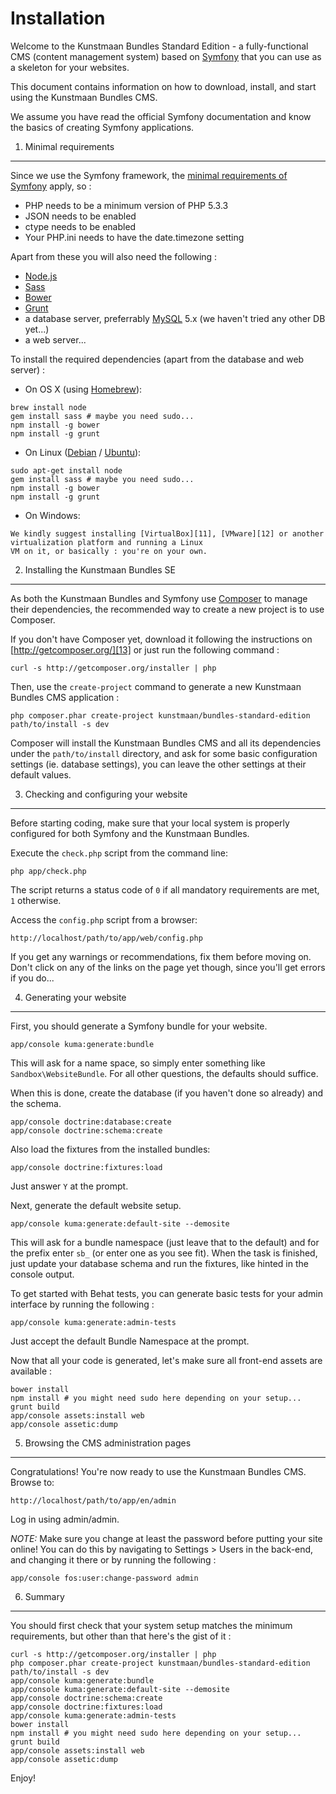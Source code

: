 Installation
============

Welcome to the Kunstmaan Bundles Standard Edition - a fully-functional CMS (content management system) based on
[Symfony][1] that you can use as a skeleton for your websites.

This document contains information on how to download, install, and start using the Kunstmaan Bundles CMS.

We assume you have read the official Symfony documentation and know the basics of creating Symfony applications.


1) Minimal requirements
-----------------------

Since we use the Symfony framework, the [minimal requirements of Symfony][2] apply, so :

- PHP needs to be a minimum version of PHP 5.3.3
- JSON needs to be enabled
- ctype needs to be enabled
- Your PHP.ini needs to have the date.timezone setting

Apart from these you will also need the following :

- [Node.js][3]
- [Sass][4]
- [Bower][5]
- [Grunt][6]
- a database server, preferrably [MySQL][7] 5.x (we haven't tried any other DB yet...)
- a web server...

To install the required dependencies (apart from the database and web server) :

- On OS X (using [Homebrew][8]):

```
brew install node
gem install sass # maybe you need sudo...
npm install -g bower
npm install -g grunt
```

- On Linux ([Debian][9] / [Ubuntu][10]):

```
sudo apt-get install node
gem install sass # maybe you need sudo...
npm install -g bower
npm install -g grunt
```

- On Windows:

```
We kindly suggest installing [VirtualBox][11], [VMware][12] or another virtualization platform and running a Linux
VM on it, or basically : you're on your own.
```


2) Installing the Kunstmaan Bundles SE
--------------------------------------

As both the Kunstmaan Bundles and Symfony use [Composer][13] to manage their dependencies, the recommended way to
create a new project is to use Composer.

If you don't have Composer yet, download it following the instructions on [http://getcomposer.org/][13] or just run the
following command :

    curl -s http://getcomposer.org/installer | php

Then, use the `create-project` command to generate a new Kunstmaan Bundles CMS application :

    php composer.phar create-project kunstmaan/bundles-standard-edition path/to/install -s dev

Composer will install the Kunstmaan Bundles CMS and all its dependencies under the `path/to/install` directory, and
ask for some basic configuration settings (ie. database settings), you can leave the other settings at their default
values.


3) Checking and configuring your website
----------------------------------------

Before starting coding, make sure that your local system is properly configured for both Symfony and the Kunstmaan
Bundles.

Execute the `check.php` script from the command line:

    php app/check.php

The script returns a status code of `0` if all mandatory requirements are met, `1` otherwise.

Access the `config.php` script from a browser:

    http://localhost/path/to/app/web/config.php

If you get any warnings or recommendations, fix them before moving on. Don't click on any of the links on the page
yet though, since you'll get errors if you do...


4) Generating your website
--------------------------

First, you should generate a Symfony bundle for your website.

    app/console kuma:generate:bundle

This will ask for a name space, so simply enter something like `Sandbox\WebsiteBundle`. For all other
questions, the defaults should suffice.

When this is done, create the database (if you haven't done so already) and the schema.

    app/console doctrine:database:create
    app/console doctrine:schema:create

Also load the fixtures from the installed bundles:

    app/console doctrine:fixtures:load

Just answer `Y` at the prompt.

Next, generate the default website setup.

    app/console kuma:generate:default-site --demosite

This will ask for a bundle namespace (just leave that to the default) and for the prefix enter `sb_` (or enter one as
you see fit). When the task is finished, just update your database schema and run the fixtures, like hinted in the console output.

To get started with Behat tests, you can generate basic tests for your admin interface by running the following :

    app/console kuma:generate:admin-tests

Just accept the default Bundle Namespace at the prompt.

Now that all your code is generated, let's make sure all front-end assets are available :

```
bower install
npm install # you might need sudo here depending on your setup...
grunt build
app/console assets:install web
app/console assetic:dump
```


5) Browsing the CMS administration pages
----------------------------------------

Congratulations! You're now ready to use the Kunstmaan Bundles CMS. Browse to:

    http://localhost/path/to/app/en/admin

Log in using admin/admin.

*NOTE:* Make sure you change at least the password before putting your site online! You can do this by navigating to Settings > Users in the back-end, and changing it there or by running the following :

    app/console fos:user:change-password admin


6) Summary
----------

You should first check that your system setup matches the minimum requirements, but other than that here's the gist of it :

```
curl -s http://getcomposer.org/installer | php
php composer.phar create-project kunstmaan/bundles-standard-edition path/to/install -s dev
app/console kuma:generate:bundle
app/console kuma:generate:default-site --demosite
app/console doctrine:schema:create
app/console doctrine:fixtures:load
app/console kuma:generate:admin-tests
bower install
npm install # you might need sudo here depending on your setup...
grunt build
app/console assets:install web
app/console assetic:dump
```

Enjoy!


[1]:  http://symfony.com/
[2]:  http://symfony.com/doc/current/reference/requirements.html
[3]:  http://nodejs.org/
[4]:  http://sass-lang.com/
[5]:  http://bower.io/
[6]:  http://gruntjs.com/
[7]:  http://www.mysql.com/
[8]:  http://brew.sh/
[9]:  http://www.debian.org/
[10]: http://www.ubuntu.com/
[11]: http://www.virtualbox.org/
[12]: http://www.vmware.com/
[13]: http://getcomposer.org/
